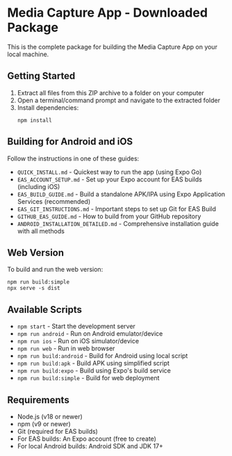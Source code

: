 # Media Capture App - Downloaded Package

This is the complete package for building the Media Capture App on your local machine.

## Getting Started

1. Extract all files from this ZIP archive to a folder on your computer
2. Open a terminal/command prompt and navigate to the extracted folder
3. Install dependencies:
   ```
   npm install
   ```

## Building for Android and iOS

Follow the instructions in one of these guides:

- `QUICK_INSTALL.md` - Quickest way to run the app (using Expo Go)
- `EAS_ACCOUNT_SETUP.md` - Set up your Expo account for EAS builds (including iOS)
- `EAS_BUILD_GUIDE.md` - Build a standalone APK/IPA using Expo Application Services (recommended)
- `EAS_GIT_INSTRUCTIONS.md` - Important steps to set up Git for EAS Build
- `GITHUB_EAS_GUIDE.md` - How to build from your GitHub repository
- `ANDROID_INSTALLATION_DETAILED.md` - Comprehensive installation guide with all methods

## Web Version

To build and run the web version:
```
npm run build:simple
npx serve -s dist
```

## Available Scripts

- `npm start` - Start the development server
- `npm run android` - Run on Android emulator/device
- `npm run ios` - Run on iOS simulator/device
- `npm run web` - Run in web browser
- `npm run build:android` - Build for Android using local script
- `npm run build:apk` - Build APK using simplified script
- `npm run build:expo` - Build using Expo's build service
- `npm run build:simple` - Build for web deployment

## Requirements

- Node.js (v18 or newer)
- npm (v9 or newer)
- Git (required for EAS builds)
- For EAS builds: An Expo account (free to create)
- For local Android builds: Android SDK and JDK 17+
